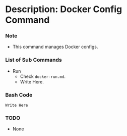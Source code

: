 # Description: Docker Config Command

### Note
* This command manages Docker configs.

### List of Sub Commands
* Run
    - Check `docker-run.md`.
    - Write Here.

### Bash Code

```
Write Here
```

### TODO
* None

